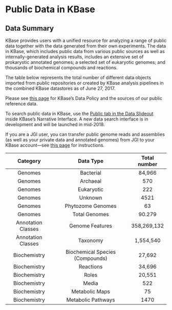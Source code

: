 # Public Data in KBase

## Data Summary

KBase provides users with a unified resource for analyzing a range of public data together with the data generated from their own experiments. The data in KBase, which includes public data from various public sources as well as internally-generated analysis results, includes an extensive set of prokaryotic annotated genomes; a selected set of eukaryotic genomes; and thousands of biochemical compounds and reactions.

The table below represents the total number of different data objects imported from public repositories or created by KBase analysis pipelines in the combined KBase datastores as of June 27, 2017.

Please see [this page](https://kbase.us/data-policy-and-sources/) for KBase’s Data Policy and the sources of our public reference data.

To search public data in KBase, use the [Public tab in the Data Slideout](https://kbase.us/narrative-guide/explore-data/) inside KBase’s Narrative Interface. A new data search interface is in development and will be launched in mid-2018.

If you are a JGI user, you can transfer public genome reads and assemblies \(as well as your private data and annotated genomes\) from JGI to your KBase account—see [this page](https://kbase.us/transfer-jgi-data/) for instructions.  


| Category | Data Type | Total number |
| :---: | :---: | :---: |
| Genomes | Bacterial | 84,966 |
| Genomes | Archaeal | 570 |
| Genomes | Eukaryotic | 222 |
| Genomes | Unknown | 4521 |
| Genomes | Phytozome Genomes | 63 |
| Genomes | Total Genomes | 90.279 |
| Annotation Classes | Genome Features | 358,269,132 |
| Annotation Classes | Taxonomy | 1,554,540 |
| Biochemistry | Biochemical Species \(Compounds\) | 27,692 |
| Biochemistry | Reactions | 34,696 |
| Biochemistry | Roles | 20,551 |
| Biochemistry | Media | 522 |
| Biochemistry | Metabolic Maps | 75 |
| Biochemistry | Metabolic Pathways | 1470 |

